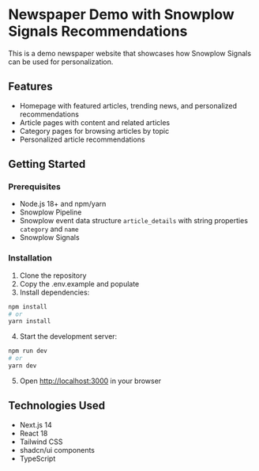 # Newspaper Demo with Snowplow Signals Recommendations

This is a demo newspaper website that showcases how Snowplow Signals can be used for personalization.

## Features

- Homepage with featured articles, trending news, and personalized recommendations
- Article pages with content and related articles
- Category pages for browsing articles by topic
- Personalized article recommendations

## Getting Started

### Prerequisites

- Node.js 18+ and npm/yarn
- Snowplow Pipeline
- Snowplow event data structure `article_details` with string properties `category` and `name`
- Snowplow Signals

### Installation

1. Clone the repository
2. Copy the .env.example and populate
3. Install dependencies:

```bash
npm install
# or
yarn install
```

4. Start the development server:

```bash
npm run dev
# or
yarn dev
```

5. Open [http://localhost:3000](http://localhost:3000) in your browser

## Technologies Used

- Next.js 14
- React 18
- Tailwind CSS
- shadcn/ui components
- TypeScript